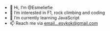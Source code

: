 - 👋 Hi, I’m @Esmeliefie
- 👀 I’m interested in F1, rock climbing and coding
- 🌱 I’m currently learning JavaScript
- 📫 Reach me via email...esykok@gmail.com

